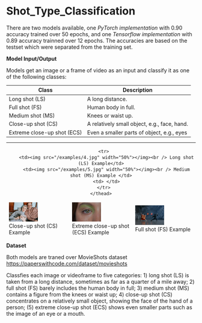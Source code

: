 # Shot_Type_Classification

There are two models available, one _PyTorch implementation_ with 0.90 accuracy trained over 50 epochs, and one _Tensorflow implementation_ with 0.89 accuracy trainned over 12 epochs. The accuracies are based on the testset which were separated from the training set.


**Model Input/Output**

Models get an image or a frame of video as an input and classify it as one of the following classes:

| Class                        | Description                                   |
|------------------------------|-----------------------------------------------|
| Long shot (LS)               | A long distance.                              |
| Full shot (FS)               | Human body in full.                           | 
| Medium shot (MS)             | Knees or waist up.                            |
| Close-up shot (CS)           | A relatively small object, e.g., face, hand.  |
| Extreme close-up shot (ECS)  | Even a smaller parts of object, e.g., eyes    |

****                       ****

<div align="center">
  <table>
    <thead>
      <tr>
        <td><img src="/examples/1.jpg" width="50%"></img> <br />Close-up shot (CS) Example</td>
        <td> <img src="/examples/2.jpg" width="50%"></img> <br />Extreme close-up shot (ECS) Example </td>
        <td> <img src="/examples/3.jpg" width="50%"></img> <br />Full shot (FS) Example </td>
      </tr>
      
      <tr>
        <td><img src="/examples/4.jpg" width="50%"></img><br /> Long shot (LS) Example</td>
        <td><img src="/examples/5.jpg" width="50%"></img><br /> Medium shot (MS) Example </td>
        <td> </td>
      </tr>
    </thead>
  </table>
</div>



**Dataset**

Both models are traned over MovieShots dataset https://paperswithcode.com/dataset/movieshots

Classfies each image or videoframe to five categories: 1) long shot (LS) is taken from a long distance, sometimes as far as a quarter of a mile away; 2) full shot (FS) barely includes the human body in full; 3) medium shot (MS) contains a figure from the knees or waist up; 4) close-up shot (CS) concentrates on a relatively small object, showing the face of the hand of a person; (5) extreme close-up shot (ECS) shows even smaller parts such as the image of an eye or a mouth.
